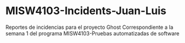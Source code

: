 # MISW4103-Incidents-Juan-Luis
Reportes de incidencias para el proyecto Ghost Correspondiente a la semana 1 del programa MISW4103-Pruebas automatizadas de software
